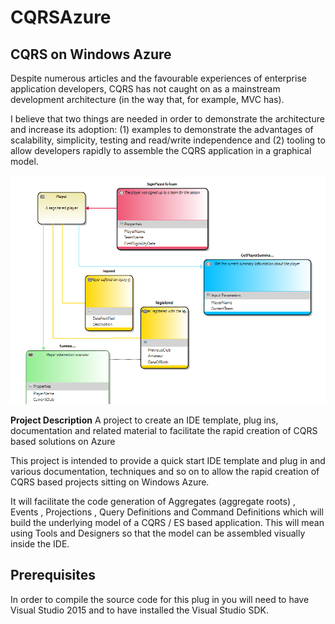 # CQRSAzure

## CQRS on Windows Azure

Despite numerous articles and the favourable experiences of enterprise application developers, CQRS has not caught on as a mainstream development architecture (in the way that, for example, MVC has).

I believe that two things are needed in order to demonstrate the architecture and increase its adoption: (1) examples to demonstrate the advantages of scalability, simplicity, testing and read/write independence and (2) tooling to allow developers rapidly to assemble the CQRS application in a graphical model.

![Designer](https://github.com/MerrionComputing/CQRSAzure/blob/master/CQRSAzure/Images/Aggregate_Projection_Events_QueryDefinition_CommandDefinition.PNG)

**Project Description**
A project to create an IDE template, plug ins, documentation and related material to facilitate the rapid creation of CQRS based solutions on Azure

This project is intended to provide a quick start IDE template and plug in and various documentation, techniques and so on to allow the rapid creation of CQRS based projects sitting on Windows Azure.

It will facilitate the code generation of  Aggregates (aggregate roots) ,  Events ,  Projections ,  Query Definitions and  Command Definitions which will build the underlying model of a CQRS / ES based application. This will mean using  Tools and Designers so that the model can be assembled visually inside the IDE.

## Prerequisites

In order to compile the source code for this plug in you will need to have Visual Studio 2015 and to have installed the Visual Studio SDK.
